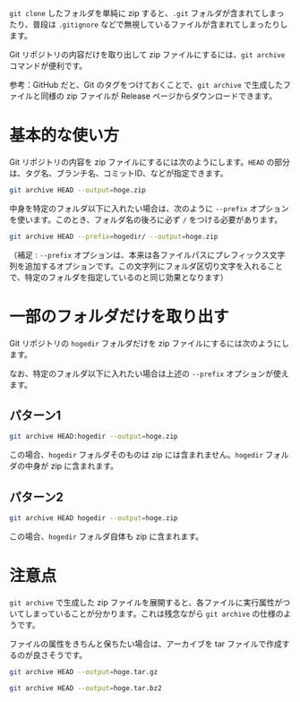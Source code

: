 <!--
title:   Git リポジトリの内容を zip ファイルにする
tags:    Git,GitHub
id:      9a2d14aea30cb01a60c6
private: false
-->
`git clone` したフォルダを単純に zip すると、`.git` フォルダが含まれてしまったり、普段は `.gitignore` などで無視しているファイルが含まれてしまったりします。

Git リポジトリの内容だけを取り出して zip ファイルにするには、`git archive` コマンドが便利です。

参考：GitHub だと、Git のタグをつけておくことで、`git archive` で生成したファイルと同様の zip ファイルが Release ページからダウンロードできます。

# 基本的な使い方

Git リポジトリの内容を zip ファイルにするには次のようにします。`HEAD` の部分は、タグ名、ブランチ名、コミットID、などが指定できます。

```sh
git archive HEAD --output=hoge.zip
```

中身を特定のフォルダ以下に入れたい場合は、次のように `--prefix` オプションを使います。このとき、フォルダ名の後ろに必ず `/` をつける必要があります。

```sh
git archive HEAD --prefix=hogedir/ --output=hoge.zip
```

（補足 : `--prefix` オプションは、本来は各ファイルパスにプレフィックス文字列を追加するオプションです。この文字列にフォルダ区切り文字を入れることで、特定のフォルダを指定しているのと同じ効果となります）

# 一部のフォルダだけを取り出す

Git リポジトリの `hogedir` フォルダだけを zip ファイルにするには次のようにします。

なお、特定のフォルダ以下に入れたい場合は上述の `--prefix` オプションが使えます。

## パターン1

```sh
git archive HEAD:hogedir --output=hoge.zip
```

この場合、`hogedir` フォルダそのものは zip には含まれません。`hogedir` フォルダの中身が zip に含まれます。

## パターン2

```sh
git archive HEAD hogedir --output=hoge.zip
```

この場合、`hogedir` フォルダ自体も zip に含まれます。

# 注意点

`git archive` で生成した zip ファイルを展開すると、各ファイルに実行属性がついてしまっていることが分かります。これは残念ながら `git archive` の仕様のようです。

ファイルの属性をきちんと保ちたい場合は、アーカイブを tar ファイルで作成するのが良さそうです。

```sh
git archive HEAD --output=hoge.tar.gz
```

```sh
git archive HEAD --output=hoge.tar.bz2
```
